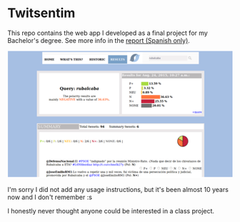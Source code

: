 # Twitsentim
This repo contains the web app I developed as a final project for my Bachelor's degree. See more info in the [report (Spanish only)](https://riunet.upv.es/bitstream/handle/10251/55471/SELVA%20-%20Desarrollo%20de%20un%20sistema%20de%20an%C3%A1lisis%20de%20sentimiento%20sobre%20Twitter.pdf).

![visualization of the app for tweet summarization](tweetsentim.png "Visualization of the App for tweet summarization")


I'm sorry I did not add any usage instructions, but it's been almost 10 years now and I don't remember :s

I honestly never thought anyone could be interested in a class project.
